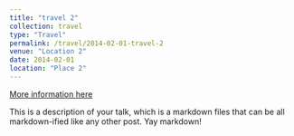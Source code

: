 ```yaml
---
title: "travel 2"
collection: travel
type: "Travel"
permalink: /travel/2014-02-01-travel-2
venue: "Location 2"
date: 2014-02-01
location: "Place 2"
---
```


[More information here](http://example2.com)

This is a description of your talk, which is a markdown files that can be all markdown-ified like any other post. Yay markdown!
